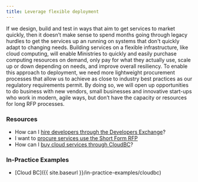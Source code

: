 ```yaml
---
title: Leverage flexible deployment
---
```


If we design, build and test in ways that aim to get services to market quickly, then it doesn’t make sense to spend months going through legacy hurdles to get the services up an running on systems that don't quickly adapt to changing needs. Building services on a flexible infrastructure, like cloud computing, will enable Ministries to quickly and easily purchase computing resources on demand, only pay for what they actually use, scale up or down depending on needs, and improve overall resiliency. To enable this approach to deployment, we need more lightweight procurement processes that allow us to achieve as close to industry best practices as our regulatory requirements permit. By doing so, we will open up opportunities to do business with new vendors, small businesses and innovative start-ups who work in modern, agile ways, but don’t have the capacity or resources for long RFP processes.

### Resources

* How can I [hire developers through the Developers Exchange](https://bcdevexchange.org/home)?
* I want to [procure services use the Short Form RFP](http://www2.gov.bc.ca/gov/content/governments/services-for-government/bc-bid-resources/templates-and-tools/solicitation-templates/short-form-request-for-proposal)
* How can I [buy cloud services through CloudBC](https://cloudbc.ca/marketplace-3-2/)?

### In-Practice Examples

* [Cloud BC]({{ site.baseurl }}/in-practice-examples/cloudbc)

